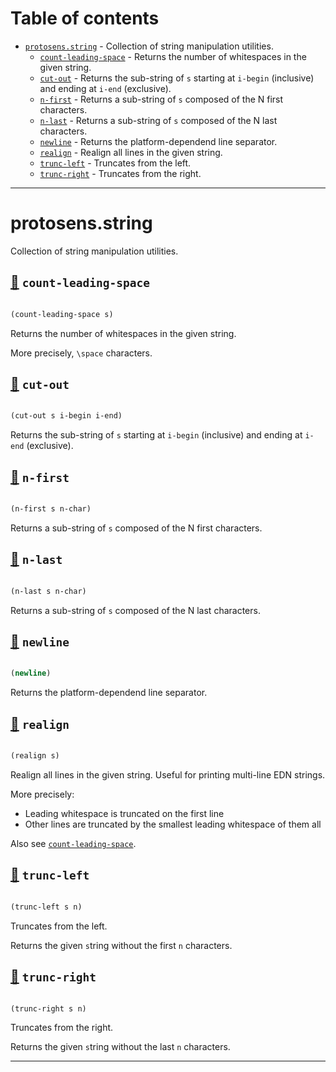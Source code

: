 # Table of contents
-  [`protosens.string`](#protosens.string)  - Collection of string manipulation utilities.
    -  [`count-leading-space`](#protosens.string/count-leading-space) - Returns the number of whitespaces in the given string.
    -  [`cut-out`](#protosens.string/cut-out) - Returns the sub-string of <code>s</code> starting at <code>i-begin</code> (inclusive) and ending at <code>i-end</code> (exclusive).
    -  [`n-first`](#protosens.string/n-first) - Returns a sub-string of <code>s</code> composed of the N first characters.
    -  [`n-last`](#protosens.string/n-last) - Returns a sub-string of <code>s</code> composed of the N last characters.
    -  [`newline`](#protosens.string/newline) - Returns the platform-dependend line separator.
    -  [`realign`](#protosens.string/realign) - Realign all lines in the given string.
    -  [`trunc-left`](#protosens.string/trunc-left) - Truncates from the left.
    -  [`trunc-right`](#protosens.string/trunc-right) - Truncates from the right.

-----
# <a name="protosens.string">protosens.string</a>


Collection of string manipulation utilities.




## <a name="protosens.string/count-leading-space">[:page_facing_up:](https://github.com/protosens/monorepo.cljc/blob/develop/module/string/src/main/clj/protosens/string.clj#L19-L31) `count-leading-space`</a>
``` clojure

(count-leading-space s)
```


Returns the number of whitespaces in the given string.
  
   More precisely, `\space` characters.

## <a name="protosens.string/cut-out">[:page_facing_up:](https://github.com/protosens/monorepo.cljc/blob/develop/module/string/src/main/clj/protosens/string.clj#L35-L44) `cut-out`</a>
``` clojure

(cut-out s i-begin i-end)
```


Returns the sub-string of `s` starting at `i-begin` (inclusive) and ending
   at `i-end` (exclusive).

## <a name="protosens.string/n-first">[:page_facing_up:](https://github.com/protosens/monorepo.cljc/blob/develop/module/string/src/main/clj/protosens/string.clj#L48-L56) `n-first`</a>
``` clojure

(n-first s n-char)
```


Returns a sub-string of `s` composed of the N first characters.

## <a name="protosens.string/n-last">[:page_facing_up:](https://github.com/protosens/monorepo.cljc/blob/develop/module/string/src/main/clj/protosens/string.clj#L60-L70) `n-last`</a>
``` clojure

(n-last s n-char)
```


Returns a sub-string of `s` composed of the N last characters.

## <a name="protosens.string/newline">[:page_facing_up:](https://github.com/protosens/monorepo.cljc/blob/develop/module/string/src/main/clj/protosens/string.clj#L74-L80) `newline`</a>
``` clojure

(newline)
```


Returns the platform-dependend line separator.

## <a name="protosens.string/realign">[:page_facing_up:](https://github.com/protosens/monorepo.cljc/blob/develop/module/string/src/main/clj/protosens/string.clj#L84-L114) `realign`</a>
``` clojure

(realign s)
```


Realign all lines in the given string.
   Useful for printing multi-line EDN strings.
 
   More precisely:

   - Leading whitespace is truncated on the first line
   - Other lines are truncated by the smallest leading whitespace of them all
  
   Also see [`count-leading-space`](#protosens.string/count-leading-space).

## <a name="protosens.string/trunc-left">[:page_facing_up:](https://github.com/protosens/monorepo.cljc/blob/develop/module/string/src/main/clj/protosens/string.clj#L118-L128) `trunc-left`</a>
``` clojure

(trunc-left s n)
```


Truncates from the left.
  
   Returns the given `s`tring without the first `n` characters.

## <a name="protosens.string/trunc-right">[:page_facing_up:](https://github.com/protosens/monorepo.cljc/blob/develop/module/string/src/main/clj/protosens/string.clj#L132-L143) `trunc-right`</a>
``` clojure

(trunc-right s n)
```


Truncates from the right.
  
   Returns the given `s`tring without the last `n` characters.

-----
